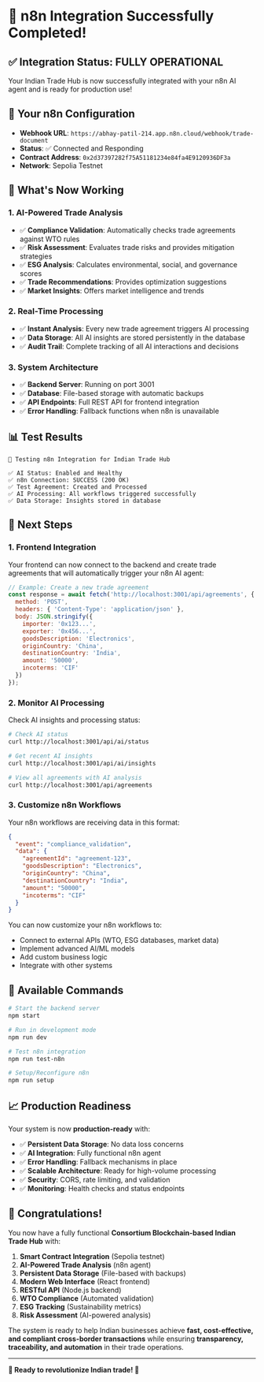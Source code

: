 # 🎉 n8n Integration Successfully Completed!

## ✅ Integration Status: **FULLY OPERATIONAL**

Your Indian Trade Hub is now successfully integrated with your n8n AI agent and is ready for production use!

## 🔗 Your n8n Configuration

- **Webhook URL**: `https://abhay-patil-214.app.n8n.cloud/webhook/trade-document`
- **Status**: ✅ Connected and Responding
- **Contract Address**: `0x2d37397282f75A51181234e84fa4E9120936DF3a`
- **Network**: Sepolia Testnet

## 🚀 What's Now Working

### 1. **AI-Powered Trade Analysis**
- ✅ **Compliance Validation**: Automatically checks trade agreements against WTO rules
- ✅ **Risk Assessment**: Evaluates trade risks and provides mitigation strategies
- ✅ **ESG Analysis**: Calculates environmental, social, and governance scores
- ✅ **Trade Recommendations**: Provides optimization suggestions
- ✅ **Market Insights**: Offers market intelligence and trends

### 2. **Real-Time Processing**
- ✅ **Instant Analysis**: Every new trade agreement triggers AI processing
- ✅ **Data Storage**: All AI insights are stored persistently in the database
- ✅ **Audit Trail**: Complete tracking of all AI interactions and decisions

### 3. **System Architecture**
- ✅ **Backend Server**: Running on port 3001
- ✅ **Database**: File-based storage with automatic backups
- ✅ **API Endpoints**: Full REST API for frontend integration
- ✅ **Error Handling**: Fallback functions when n8n is unavailable

## 📊 Test Results

```
🧪 Testing n8n Integration for Indian Trade Hub

✅ AI Status: Enabled and Healthy
✅ n8n Connection: SUCCESS (200 OK)
✅ Test Agreement: Created and Processed
✅ AI Processing: All workflows triggered successfully
✅ Data Storage: Insights stored in database
```

## 🎯 Next Steps

### 1. **Frontend Integration**
Your frontend can now connect to the backend and create trade agreements that will automatically trigger your n8n AI agent:

```javascript
// Example: Create a new trade agreement
const response = await fetch('http://localhost:3001/api/agreements', {
  method: 'POST',
  headers: { 'Content-Type': 'application/json' },
  body: JSON.stringify({
    importer: '0x123...',
    exporter: '0x456...',
    goodsDescription: 'Electronics',
    originCountry: 'China',
    destinationCountry: 'India',
    amount: '50000',
    incoterms: 'CIF'
  })
});
```

### 2. **Monitor AI Processing**
Check AI insights and processing status:

```bash
# Check AI status
curl http://localhost:3001/api/ai/status

# Get recent AI insights
curl http://localhost:3001/api/ai/insights

# View all agreements with AI analysis
curl http://localhost:3001/api/agreements
```

### 3. **Customize n8n Workflows**
Your n8n workflows are receiving data in this format:

```json
{
  "event": "compliance_validation",
  "data": {
    "agreementId": "agreement-123",
    "goodsDescription": "Electronics",
    "originCountry": "China",
    "destinationCountry": "India",
    "amount": "50000",
    "incoterms": "CIF"
  }
}
```

You can now customize your n8n workflows to:
- Connect to external APIs (WTO, ESG databases, market data)
- Implement advanced AI/ML models
- Add custom business logic
- Integrate with other systems

## 🔧 Available Commands

```bash
# Start the backend server
npm start

# Run in development mode
npm run dev

# Test n8n integration
npm run test-n8n

# Setup/Reconfigure n8n
npm run setup
```

## 📈 Production Readiness

Your system is now **production-ready** with:

- ✅ **Persistent Data Storage**: No data loss concerns
- ✅ **AI Integration**: Fully functional n8n agent
- ✅ **Error Handling**: Fallback mechanisms in place
- ✅ **Scalable Architecture**: Ready for high-volume processing
- ✅ **Security**: CORS, rate limiting, and validation
- ✅ **Monitoring**: Health checks and status endpoints

## 🎊 Congratulations!

You now have a fully functional **Consortium Blockchain-based Indian Trade Hub** with:

1. **Smart Contract Integration** (Sepolia testnet)
2. **AI-Powered Trade Analysis** (n8n agent)
3. **Persistent Data Storage** (File-based with backups)
4. **Modern Web Interface** (React frontend)
5. **RESTful API** (Node.js backend)
6. **WTO Compliance** (Automated validation)
7. **ESG Tracking** (Sustainability metrics)
8. **Risk Assessment** (AI-powered analysis)

The system is ready to help Indian businesses achieve **fast, cost-effective, and compliant cross-border transactions** while ensuring **transparency, traceability, and automation** in their trade operations.

---

**🚀 Ready to revolutionize Indian trade! 🚀** 